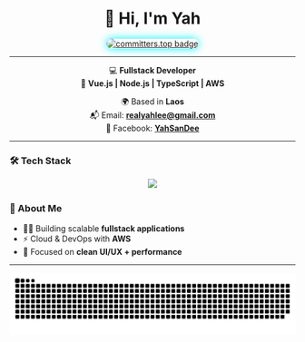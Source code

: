 <h1 align="center">👋 Hi, I'm Yah</h1>

<p align="center">
  <a href="https://committers.top/laos_private/realyah">
    <img 
      src="https://user-badge.committers.top/laos_private/realyah.svg" 
      alt="committers.top badge" 
      style="border-radius: 12px; box-shadow: 0 0 15px #00f2ff;"/>
  </a>
</p>



---

<div align="center">

💻 **Fullstack Developer**  
🚀 **Vue.js | Node.js | TypeScript | AWS**  

🌍 Based in **Laos**  
📬 Email: **realyahlee@gmail.com**  
📱 Facebook: [**YahSanDee**](https://facebook.com/YahSanDee)  

</div>

---

### 🛠️ Tech Stack
<p align="center">
  <img src="https://skillicons.dev/icons?i=vue,nuxt,ts,nodejs,aws,docker,git,nginx&theme=dark" />
</p>



### 🎯 About Me
- 🧑‍💻 Building scalable **fullstack applications**  
- ⚡ Cloud & DevOps with **AWS**  
- 🎨 Focused on **clean UI/UX + performance**  

---

<p align="center">
  <img src="https://raw.githubusercontent.com/Platane/snk/output/github-contribution-grid-snake-dark.svg" alt="snake animation"/>
</p>
